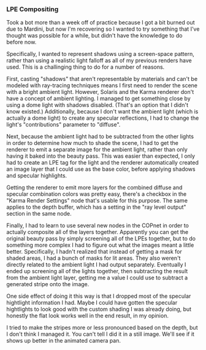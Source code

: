 ### LPE Compositing

Took a bot more than a week off of practice because I got a bit burned out due to Mardini,
but now I'm recovering so I wanted to try something that I've thought was possible for a
while, but didn't have the knowledge to do before now.

Specifically, I wanted to represent shadows using a screen-space pattern, rather than
using a realistic light falloff as all of my previous renders have used. This is a
challinging thing to do for a number of reasons.

First, casting "shadows" that aren't representable by materials and can't be modeled with
ray-tracing techniques means I first need to render the scene with a bright ambient light.
However, Solaris and the Karma renderer don't have a concept of ambient lighting. I
managed to get something close by using a dome light with shadows disabled. (That's an
option that I didn't know existed.) Additionally, because I don't want the ambient light
(which is actually a dome light) to create any specular reflections, I had to change the
light's "contributions" parameter to "diffuse".

Next, because the ambient light had to be subtracted from the other lights in order to
determine how much to shade the scene, I had to get the renderer to emit a separate image
for the ambient light, rather than only having it baked into the beauty pass. This was
easier than expected, I only had to create an LPE tag for the light and the renderer
automatically created an image layer that I could use as the base color, before applying
shadows and specular highlights.

Getting the renderer to emit more layers for the combined diffuse and specular combination
colors was pretty easy, there's a checkbox in the "Karma Render Settings" node that's
usable for this purpose. The same applies to the depth buffer, which has a setting in
the "ray level output" section in the same node.

Finally, I had to learn to use several new nodes in the COPnet in order to actually
composite all of the layers together. Apparently you can get the original beauty pass
by simply screening all of the LPEs together, but to do something more complex I had to
figure out what the images meant a little better. Specifically, I hadn't realized
that instead of getting a mask for shaded areas, I had a bunch of masks for lit areas.
They also weren't directly related to the ambient light I had output separately.
Eventually I ended up screening all of the lights together, then subtracting the result
from the ambient light layer, getting me a value I could use to subtract a generated
stripe onto the image.

One side effect of doing it this way is that I dropped most of the specular hightlight
information I had. Maybe I could have gotten the specular hightlights to look good with
the custom shading I was already doing, but honestly the flat look works well in the end
result, in my opinion.

I tried to make the stripes more or less pronounced based on the depth, but I don't think
I managed it. You can't tell I did it in a still image. We'll see if it shows up better
in the animated camera pan.
